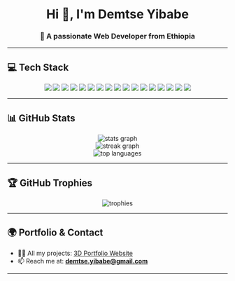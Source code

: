<h1 align="center">Hi 👋, I'm Demtse Yibabe</h1>
<h3 align="center">🚀 A passionate Web Developer from Ethiopia</h3>

---

## 💻 Tech Stack
<p align="center">
  <img src="https://img.shields.io/badge/html5-%23E34F26.svg?style=for-the-badge&logo=html5&logoColor=white" />
  <img src="https://img.shields.io/badge/css3-%231572B6.svg?style=for-the-badge&logo=css3&logoColor=white" />
  <img src="https://img.shields.io/badge/javascript-%23323330.svg?style=for-the-badge&logo=javascript&logoColor=%23F7DF1E" />
  <img src="https://img.shields.io/badge/typescript-%23007ACC.svg?style=for-the-badge&logo=typescript&logoColor=white" />
  <img src="https://img.shields.io/badge/react-%2320232a.svg?style=for-the-badge&logo=react&logoColor=%2361DAFB" />
  <img src="https://img.shields.io/badge/next-black?style=for-the-badge&logo=next.js&logoColor=white" />
  <img src="https://img.shields.io/badge/tailwindcss-%2338B2AC.svg?style=for-the-badge&logo=tailwind-css&logoColor=white" />
  <img src="https://img.shields.io/badge/redux-%23593d88.svg?style=for-the-badge&logo=redux&logoColor=white" />
  <img src="https://img.shields.io/badge/-React%20Query-FF4154?style=for-the-badge&logo=react%20query&logoColor=white" />
  <img src="https://img.shields.io/badge/React%20Hook%20Form-%23EC5990.svg?style=for-the-badge&logo=reacthookform&logoColor=white" />
  <img src="https://img.shields.io/badge/vite-%23646CFF.svg?style=for-the-badge&logo=vite&logoColor=white" />
  <img src="https://img.shields.io/badge/supabase-3ECF8E?style=for-the-badge&logo=supabase&logoColor=white" />
  <img src="https://img.shields.io/badge/firebase-a08021?style=for-the-badge&logo=firebase&logoColor=ffcd34" />
  <img src="https://img.shields.io/badge/python-3670A0?style=for-the-badge&logo=python&logoColor=ffdd54" />
  <img src="https://img.shields.io/badge/vercel-%23000000.svg?style=for-the-badge&logo=vercel&logoColor=white" />
  <img src="https://img.shields.io/badge/WordPress-%23117AC9.svg?style=for-the-badge&logo=WordPress&logoColor=white" />
  <img src="https://img.shields.io/badge/figma-%23F24E1E.svg?style=for-the-badge&logo=figma&logoColor=white" />
</p>

---

## 📊 GitHub Stats
<p align="center">
  <img src="https://github-readme-stats.vercel.app/api?username=demlew1&theme=dark&hide_border=false&include_all_commits=false&count_private=false" alt="stats graph" />
  <br/>
  <img src="https://nirzak-streak-stats.vercel.app/?user=demlew1&theme=dark&hide_border=false" alt="streak graph" />
  <br/>
  <img src="https://github-readme-stats.vercel.app/api/top-langs/?username=demlew1&theme=dark&hide_border=false&include_all_commits=false&count_private=false&layout=compact" alt="top languages" />
</p>

---

## 🏆 GitHub Trophies
<p align="center">
  <img src="https://github-profile-trophy.vercel.app/?username=demlew1&theme=darkhub&margin-w=10&margin-h=10&no-frame=true" alt="trophies" />
</p>

---

## 🌍 Portfolio & Contact
- 👨‍💻 All my projects: [3D Portfolio Website](https://3d-portfolio-react-threejs-khaki.vercel.app/)  
- 📫 Reach me at: **demtse.yibabe@gmail.com**

---


